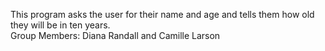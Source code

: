 This program asks the user for their name and age and tells them how old they will be in ten years.
<br/>Group Members: Diana Randall and Camille Larson
